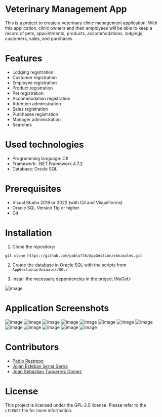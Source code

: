 # Veterinary Management App
This is a project to create a veterinary clinic management application. With this application, clinic owners and their employees will be able to keep a record of pets, appointments, products, accommodations, lodgings, customers, sales, and purchases.

# Features
* Lodging registration
* Customer registration
* Employee registration
* Product registration
* Pet registration
* Accommodation registration
* Attention administration
* Sales registration
* Purchases registration
* Manager administration
* Searches

# Used technologies
* Programming language: C#
* Framework: .NET Framework 4.7.2
* Database: Oracle SQL

# Prerequisites
* Visual Studio 2019 or 2022 (with C# and VisualForms)
* Oracle SQL Version 11g or higher
* Git

# Installation
1. Clone the repository:
```
git clone https://github.com/pablo736/AppGestionarAnimales.git
```
2. Create the database in Oracle SQL with the scripts from `AppGestionarAnimales/SQL/`

3. Install the necessary dependencies in the project (NuGet):

![image](https://user-images.githubusercontent.com/67757313/216800212-122a98bc-b220-4609-8882-76ad9c616bf1.png)

# Application Screenshots
![image](https://user-images.githubusercontent.com/67757313/216801303-146dca4a-ebdc-4c36-8168-ed7d81d2df02.png)
![image](https://user-images.githubusercontent.com/67757313/216801315-0068de7c-7f9f-4043-8417-545ff167576b.png)
![image](https://user-images.githubusercontent.com/67757313/216801321-f0440aea-b7fb-4c9c-be2f-dbf577269da2.png)
![image](https://user-images.githubusercontent.com/67757313/216801330-f2f4a185-c3fc-4403-81a3-ffd5596d4774.png)
![image](https://user-images.githubusercontent.com/67757313/216801334-225001c6-6b62-4d9c-b37b-7d77b6bac6f9.png)
![image](https://user-images.githubusercontent.com/67757313/216801341-66b1e8ee-1c17-4ce0-800b-c6edaae2baeb.png)
![image](https://user-images.githubusercontent.com/67757313/216801354-03bc38da-5298-4bee-b742-de96be21b661.png)
![image](https://user-images.githubusercontent.com/67757313/216801368-f06bce3b-0cb0-4390-9894-571513ea373c.png)
![image](https://user-images.githubusercontent.com/67757313/216801383-a160fc84-f11b-4844-9ca4-d00b05ef68dc.png)
![image](https://user-images.githubusercontent.com/67757313/216801392-42db4604-bd3c-4ca9-be6f-33166d6a23c8.png)
![image](https://user-images.githubusercontent.com/67757313/216801402-ac8ab08f-db90-470f-af96-9d9c2bb3e6e2.png)
![image](https://user-images.githubusercontent.com/67757313/216801413-4fab8a2f-087d-48a5-a661-a940f73c95f6.png)
![image](https://user-images.githubusercontent.com/67757313/216801283-d099c418-1e96-4671-8499-06e2f7afdc08.png)

# Contributors
* [Pablo Restrepo ](https://github.com/Pablo-Restrepo)
* [Jojan Esteban Serna Serna](https://github.com/Jojan-Esteban-Serna)
* [Joan Sebastian Tuquerrez Gomez](https://github.com/SebastianTuquerrezG)

# License
This project is licensed under the GPL-2.0 license. Please refer to the `LICENSE` file for more information.
